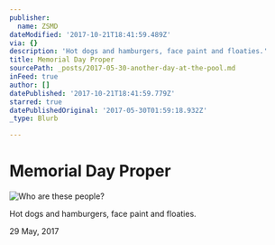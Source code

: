 ```yaml
---
publisher:
  name: ZSMD
dateModified: '2017-10-21T18:41:59.489Z'
via: {}
description: 'Hot dogs and hamburgers, face paint and floaties.'
title: Memorial Day Proper
sourcePath: _posts/2017-05-30-another-day-at-the-pool.md
inFeed: true
author: []
datePublished: '2017-10-21T18:41:59.779Z'
starred: true
datePublishedOriginal: '2017-05-30T01:59:18.932Z'
_type: Blurb

---
```

# Memorial Day Proper
![Who are these people?](https://the-grid-user-content.s3-us-west-2.amazonaws.com/aca311e3-40e1-4b69-a428-4d815d6ac032.jpg)

Hot dogs and hamburgers, face paint and floaties.

29 May, 2017